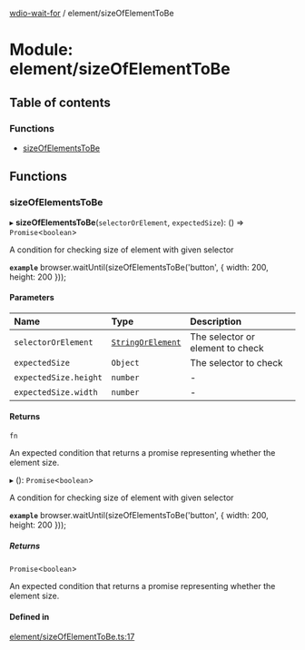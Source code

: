 [wdio-wait-for](../README.md) / element/sizeOfElementToBe

# Module: element/sizeOfElementToBe

## Table of contents

### Functions

- [sizeOfElementsToBe](element_sizeOfElementToBe.md#sizeofelementstobe)

## Functions

### sizeOfElementsToBe

▸ **sizeOfElementsToBe**(`selectorOrElement`, `expectedSize`): () => `Promise`<`boolean`\>

A condition for checking size of element with given selector

**`example`**
browser.waitUntil(sizeOfElementsToBe('button', { width: 200, height: 200 }));

#### Parameters

| Name | Type | Description |
| :------ | :------ | :------ |
| `selectorOrElement` | [`StringOrElement`](utils_element_types.md#stringorelement) | The selector or element to check |
| `expectedSize` | `Object` | The selector to check |
| `expectedSize.height` | `number` | - |
| `expectedSize.width` | `number` | - |

#### Returns

`fn`

An expected condition that returns a promise
    representing whether the element size.

▸ (): `Promise`<`boolean`\>

A condition for checking size of element with given selector

**`example`**
browser.waitUntil(sizeOfElementsToBe('button', { width: 200, height: 200 }));

##### Returns

`Promise`<`boolean`\>

An expected condition that returns a promise
    representing whether the element size.

#### Defined in

[element/sizeOfElementToBe.ts:17](https://github.com/webdriverio-community/wdio-wait-for/blob/60821ec/src/element/sizeOfElementToBe.ts#L17)
